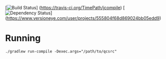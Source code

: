 [![Build Status](http://img.shields.io/travis/TimePath/jcompile/master.svg?style=flat)]
(https://travis-ci.org/TimePath/jcompile)
[![Dependency Status](https://www.versioneye.com/user/projects/555804f68d869024bb05edd9/badge.svg?style=flat)]
(https://www.versioneye.com/user/projects/555804f68d869024bb05edd9)

# Running

    ./gradlew run-compile -Dexec.args="/path/to/qcsrc"
